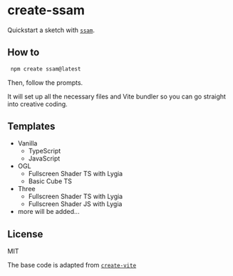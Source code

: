 # create-ssam

Quickstart a sketch with [`ssam`](https://github.com/cdaein/ssam).

## How to

```sh
 npm create ssam@latest
```

Then, follow the prompts.

It will set up all the necessary files and Vite bundler so you can go straight into creative coding.

## Templates

- Vanilla
  - TypeScript
  - JavaScript
- OGL
  - Fullscreen Shader TS with Lygia
  - Basic Cube TS
- Three
  - Fullscreen Shader TS with Lygia
  - Fullscreen Shader JS with Lygia
- more will be added...

## License

MIT

The base code is adapted from [`create-vite`](https://github.com/vitejs/vite/tree/main/packages/create-vite)
